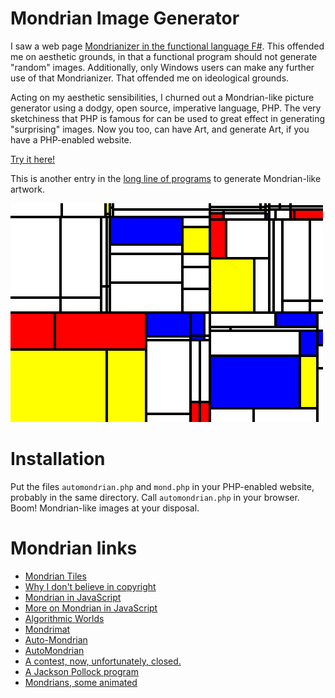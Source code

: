 # Mondrian Image Generator

I saw a web page 
[Mondrianizer in the functional language F#](http://www.clear-lines.com/blog/post/Transform-a-picture-in-the-style-of-Mondrian-with-FSharp.aspx).
This offended me on aesthetic grounds, in that a functional program should not generate "random"
images. Additionally, only Windows users can make any further use of that Mondrianizer.
That offended me on ideological grounds.

Acting on my aesthetic sensibilities, I churned out a Mondrian-like picture generator
using a dodgy, open source, imperative language, PHP.
The very sketchiness that PHP is famous for can be used to great effect
in generating "surprising" images. Now you too, can have Art,
and generate Art, if you have a PHP-enabled website.

[Try it here!](http://stratigery.com/automondrian.php)

This is another entry in the
[long line of programs](http://noll.uscannenberg.org/Art%20Papers/Mondrian.pdf)
to generate Mondrian-like artwork.

![Example Mondrianesque Art](https://raw.githubusercontent.com/bediger4000/automondrian/master/example.png)

# Installation

Put the files `automondrian.php` and `mond.php` in your PHP-enabled website, probably
in the same directory. Call `automondrian.php` in your browser. Boom! Mondrian-like
images at your disposal.

# Mondrian links

* [Mondrian Tiles](https://github.com/nvdv/mondrianify)
* [Why I don't believe in copyright](https://github.com/JEFworks/mondrian-generator)
* [Mondrian in JavaScript](http://www.dl.unospace.net/mondrian/)
* [More on Mondrian in JavaScript](http://vart.institute/mondrian/index.html)
* [Algorithmic Worlds](http://www.algorithmic-worlds.net/expo/work.php?work=20110122-mond2)
* [Mondrimat](http://www.stephen.com/mondrimat/)
* [Auto-Mondrian](http://www.green-lion.net/mondrian_image.html)
* [AutoMondrian](http://ooer.com/automondrian/)
* [A contest, now, unfortunately, closed.](https://news.ycombinator.com/item?id=5042963)
* [A Jackson Pollock program](http://tombooth.co.uk/painting-in-clojure/)
* [Mondrians, some animated](https://github.com/okayzed/mondrians)
